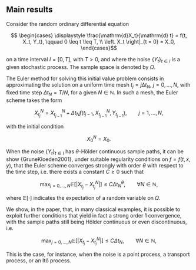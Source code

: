 ## Main results

Consider the random ordinary differential equation
```math
  \begin{cases}
    \displaystyle \frac{\mathrm{d}X_t}{\mathrm{d} t} = f(t, X_t, Y_t), \qquad 0 \leq t \leq T, \\
    \left. X_t \right|_{t = 0} = X_0,
  \end{cases}
```
on a time interval $I=[0, T]$, with $T > 0$, and where the noise $\{Y_t\}_{t\in I}$ is a given stochastic process. The sample space is denoted by $\Omega$.

The Euler method for solving this initial value problem consists in approximating the solution on a uniform time mesh $t_j = j\Delta t_N$, $j = 0, \ldots, N$, with fixed time step $\Delta t_N = T/N$, for a given $N\in \mathbb{N}$. In such a mesh, the Euler scheme takes the form
```math
  X_{t_j}^N = X_{t_{j-1}}^N + \Delta t_N f(t_{j-1}, X_{t_{j-1}}^N, Y_{t_{j-1}}), \qquad j = 1, \ldots, N,
```
with the initial condition
```math
  X_0^N = X_0.
```

When the noise $\{Y_t\}_{t\in I}$ has $\theta$-Hölder continuous sample paths, it can be show {GruneKloeden2001}, under suitable regularity conditions on $f=f(t, x, y)$, that the Euler scheme converges strongly with order $\theta$ with respect to the time step, i.e. there exists a constant $C \geq 0$ such that
```math
    \max_{j=0, \ldots, N}\mathbb{E}\left[ \left| X_{t_j} - X_{t_j}^N \right| \right] \leq C \Delta t_N^\theta, \qquad \forall N \in \mathbb{N},
```
where $\mathbb{E}[\cdot]$ indicates the expectation of a random variable on $\Omega$.

We show, in the paper, that, in many classical examples, it is possible to exploit further conditions that yield in fact a strong order 1 convergence, with the sample paths still being Hölder continuous or even discontinuous, i.e.
```math
    \max_{j=0, \ldots, N}\mathbb{E}\left[ \left| X_{t_j} - X_{t_j}^N \right| \right] \leq C \Delta t_N, \qquad \forall N \in \mathbb{N},
```

This is the case, for instance, when the noise is a point process, a transport process, or an Itô process.
